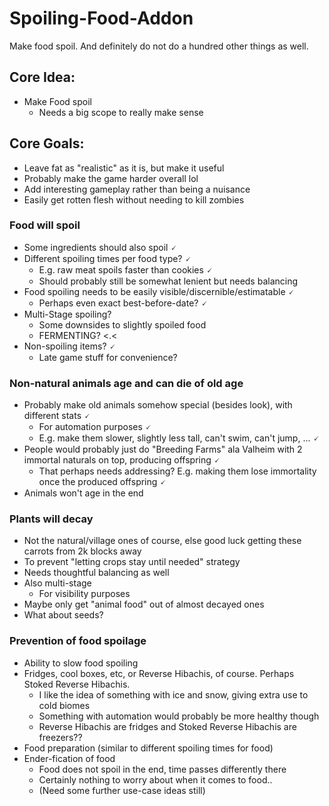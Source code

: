 # Spoiling-Food-Addon
Make food spoil. And definitely do not do a hundred other things as well.

## Core Idea:
- Make Food spoil
  - Needs a big scope to really make sense

## Core Goals:
- Leave fat as "realistic" as it is, but make it useful
- Probably make the game harder overall lol
- Add interesting gameplay rather than being a nuisance
- Easily get rotten flesh without needing to kill zombies


### Food will spoil
- Some ingredients should also spoil 🗸
- Different spoiling times per food type? 🗸
  - E.g. raw meat spoils faster than cookies 🗸
  - Should probably still be somewhat lenient but needs balancing
- Food spoiling needs to be easily visible/discernible/estimatable 🗸
  - Perhaps even exact best-before-date? 🗸
- Multi-Stage spoiling?
  - Some downsides to slightly spoiled food
  - FERMENTING? <.<
- Non-spoiling items? 🗸
  - Late game stuff for convenience?

### Non-natural animals age and can die of old age
- Probably make old animals somehow special (besides look), with different stats 🗸
  - For automation purposes 🗸
  - E.g. make them slower, slightly less tall, can't swim, can't jump, ... 🗸
- People would probably just do "Breeding Farms" ala Valheim with 2 immortal naturals on top, producing offspring 🗸
  - That perhaps needs addressing? E.g. making them lose immortality once the produced offspring 🗸
- Animals won't age in the end

### Plants will decay
- Not the natural/village ones of course, else good luck getting these carrots from 2k blocks away
- To prevent "letting crops stay until needed" strategy
- Needs thoughtful balancing as well
- Also multi-stage
  - For visibility purposes
- Maybe only get "animal food" out of almost decayed ones
- What about seeds?

### Prevention of food spoilage
- Ability to slow food spoiling
- Fridges, cool boxes, etc, or Reverse Hibachis, of course. Perhaps Stoked Reverse Hibachis.
  - I like the idea of something with ice and snow, giving extra use to cold biomes
  - Something with automation would probably be more healthy though
  - Reverse Hibachis are fridges and Stoked Reverse Hibachis are freezers??
- Food preparation (similar to different spoiling times for food)
- Ender-fication of food
  - Food does not spoil in the end, time passes differently there
  - Certainly nothing to worry about when it comes to food..
  - (Need some further use-case ideas still)





